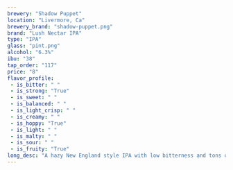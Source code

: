 ```yaml
---
brewery: "Shadow Puppet"
location: "Livermore, Ca"
brewery_brand: "shadow-puppet.png"
brand: "Lush Nectar IPA"
type: "IPA"
glass: "pint.png"
alcohol: "6.3%"
ibu: "38"
tap_order: "117"
price: "8"
flavor_profile:
 - is_bitter: " "
 - is_strong: "True"
 - is_sweet: " "
 - is_balanced: " "
 - is_light_crisp: " "
 - is_creamy: " "
 - is_hoppy: "True"
 - is_light: " "
 - is_malty: " "
 - is_sour: " "
 - is_fruity: "True"
long_desc: "A hazy New England style IPA with low bitterness and tons of juicy citrus notes from the abundant El Dorado and Amarillo hops."
---
```

